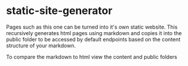 # static-site-generator

Pages such as this one can be turned into it's own static website. This recursively generates html pages using markdown and copies it into the public folder to be accessed by default endpoints based on the content structure of your markdown.

To compare the markdown to html view the content and public folders